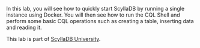 In this lab, you will see how to quickly start ScyllaDB by running a single instance using Docker. You will then see how to run the CQL Shell and perform some basic CQL operations such as creating a table, inserting data and reading it.

This lab is part of [ScyllaDB University](https://university.scylladb.com). 

